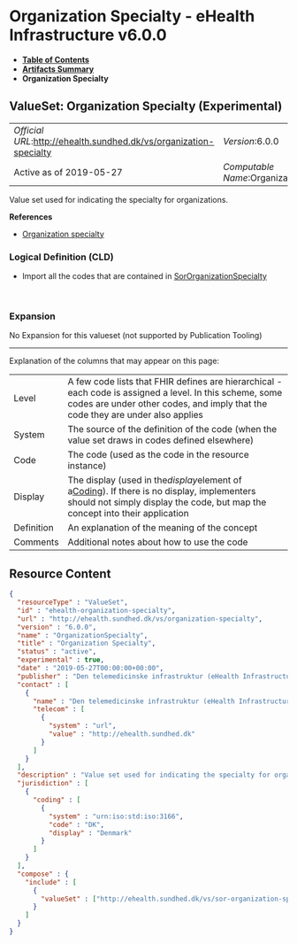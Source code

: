 # Organization Specialty - eHealth Infrastructure v6.0.0

* [**Table of Contents**](toc.md)
* [**Artifacts Summary**](artifacts.md)
* **Organization Specialty**

## ValueSet: Organization Specialty (Experimental) 

| | |
| :--- | :--- |
| *Official URL*:http://ehealth.sundhed.dk/vs/organization-specialty | *Version*:6.0.0 |
| Active as of 2019-05-27 | *Computable Name*:OrganizationSpecialty |

 
Value set used for indicating the specialty for organizations. 

 **References** 

* [Organization specialty](StructureDefinition-ehealth-organization-specialty.md)

### Logical Definition (CLD)

* Import all the codes that are contained in [SorOrganizationSpecialty](ValueSet-sor-organization-specialty.md)

 

### Expansion

No Expansion for this valueset (not supported by Publication Tooling)

-------

 Explanation of the columns that may appear on this page: 

| | |
| :--- | :--- |
| Level | A few code lists that FHIR defines are hierarchical - each code is assigned a level. In this scheme, some codes are under other codes, and imply that the code they are under also applies |
| System | The source of the definition of the code (when the value set draws in codes defined elsewhere) |
| Code | The code (used as the code in the resource instance) |
| Display | The display (used in the*display*element of a[Coding](http://hl7.org/fhir/R4/datatypes.html#Coding)). If there is no display, implementers should not simply display the code, but map the concept into their application |
| Definition | An explanation of the meaning of the concept |
| Comments | Additional notes about how to use the code |



## Resource Content

```json
{
  "resourceType" : "ValueSet",
  "id" : "ehealth-organization-specialty",
  "url" : "http://ehealth.sundhed.dk/vs/organization-specialty",
  "version" : "6.0.0",
  "name" : "OrganizationSpecialty",
  "title" : "Organization Specialty",
  "status" : "active",
  "experimental" : true,
  "date" : "2019-05-27T00:00:00+00:00",
  "publisher" : "Den telemedicinske infrastruktur (eHealth Infrastructure)",
  "contact" : [
    {
      "name" : "Den telemedicinske infrastruktur (eHealth Infrastructure)",
      "telecom" : [
        {
          "system" : "url",
          "value" : "http://ehealth.sundhed.dk"
        }
      ]
    }
  ],
  "description" : "Value set used for indicating the specialty for organizations.",
  "jurisdiction" : [
    {
      "coding" : [
        {
          "system" : "urn:iso:std:iso:3166",
          "code" : "DK",
          "display" : "Denmark"
        }
      ]
    }
  ],
  "compose" : {
    "include" : [
      {
        "valueSet" : ["http://ehealth.sundhed.dk/vs/sor-organization-specialty"]
      }
    ]
  }
}

```
